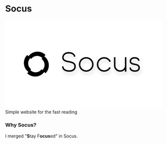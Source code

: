 # Socus
![Image](img/Socus.png "socus banner")
Simple website for the fast reading

### Why Socus?
I merged "**S**tay F**ocus**ed" in Socus.
